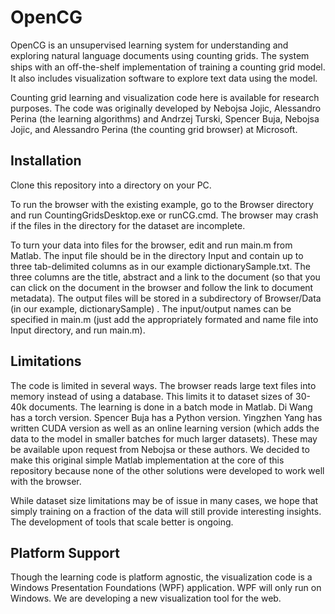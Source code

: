 OpenCG
==================================
OpenCG is an unsupervised learning system for understanding and exploring natural language documents using counting grids. The system ships with an oﬀ-the-shelf implementation of training a counting grid model. It also includes visualization software to explore text data using the model.

Counting grid learning and visualization code here is available for research purposes. The code was originally developed by Nebojsa Jojic, Alessandro Perina (the learning algorithms) and Andrzej Turski, Spencer Buja, Nebojsa Jojic, and  Alessandro Perina (the counting grid browser) at Microsoft.

Installation
--------

Clone this repository into a directory on your PC.

To run the browser with the existing example, go to the Browser directory and run CountingGridsDesktop.exe or runCG.cmd. The browser may crash if the files in the directory for the dataset are incomplete.

To turn your data into files for the browser, edit and run main.m from Matlab. The input file should be in the directory Input and contain up to three tab-delimited columns as in our example dictionarySample.txt. The three columns are the title, abstract and a link to the document (so that you can click on the document in the browser and follow the link to document metadata). The output files will be stored in a subdirectory of Browser/Data (in our example, dictionarySample) . The input/output names can be specified in main.m (just add the appropriately formated and name file into Input directory, and run main.m).


Limitations
--------
The code is limited in several ways. The browser reads large text files into memory instead of using a database. This limits it to dataset sizes of 30-40k documents. The learning is done in a batch mode in Matlab. Di Wang has a torch version. Spencer Buja has a Python version. Yingzhen Yang has written CUDA version as well as an online learning version (which adds the data to the model in smaller batches for much larger datasets). These may be available upon request from Nebojsa or these authors. We decided to make this original simple Matlab implementation at the core of this repository because none of the other solutions were developed to work well with the browser.

While dataset size limitations may be of issue in many cases, we hope that simply training on a fraction of the data will still provide interesting insights. The development of tools that scale better is ongoing.

Platform Support
--------
Though the learning code is platform agnostic, the visualization code is a Windows Presentation Foundations (WPF) application. WPF will only run on Windows. We are developing a new visualization tool for the web.
